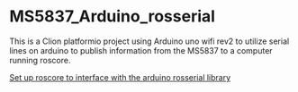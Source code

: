 # MS5837_Arduino_rosserial

This is a Clion platformio project using Arduino uno wifi rev2 to utilize serial lines on arduino to publish information from the MS5837 to 
a computer running roscore. 

[Set up roscore to interface with the arduino rosserial library ](http://wiki.ros.org/rosserial_arduino/Tutorials/Hello%20World)
